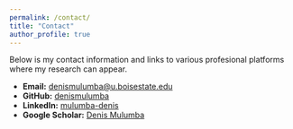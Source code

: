 ```yaml
---
permalink: /contact/
title: "Contact"
author_profile: true
---
```

Below is my contact information and links to various profesional platforms where my research can appear. 

- **Email:** denismulumba@u.boisestate.edu  
- **GitHub:** [denismulumba](https://github.com/denismulumba)     
- **LinkedIn:** [mulumba-denis](https://linkedin.com/in/mulumba-denis)   
- **Google Scholar:** [Denis Mulumba](https://scholar.google.com/](https://scholar.google.com/citations?view_op=search_authors&mauthors=Denis+mulumba&hl=en&oi=ao))     

